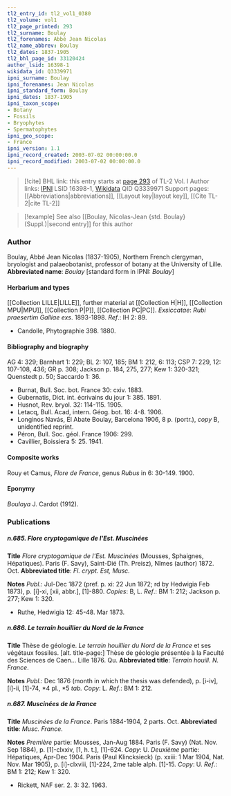 ```yaml
---
tl2_entry_id: tl2_vol1_0380
tl2_volume: vol1
tl2_page_printed: 293
tl2_surname: Boulay
tl2_forenames: Abbé Jean Nicolas
tl2_name_abbrev: Boulay
tl2_dates: 1837-1905
tl2_bhl_page_id: 33120424
author_lsid: 16398-1
wikidata_id: Q3339971
ipni_surname: Boulay
ipni_forenames: Jean Nicolas
ipni_standard_form: Boulay
ipni_dates: 1837-1905
ipni_taxon_scope: 
- Botany
- Fossils
- Bryophytes
- Spermatophytes
ipni_geo_scope: 
- France
ipni_version: 1.1
ipni_record_created: 2003-07-02 00:00:00.0
ipni_record_modified: 2003-07-02 00:00:00.0
---
```


> [!cite] BHL link: this entry starts at [page 293](https://www.biodiversitylibrary.org/page/33120424) of TL-2 Vol. I
> Author links: [IPNI](https://www.ipni.org/a/16398-1) LSID 16398-1, [Wikidata](https://www.wikidata.org/wiki/Q3339971) QID Q3339971
> Support pages: [[Abbreviations|abbreviations]], [[Layout key|layout key]], [[Cite TL-2|cite TL-2]]

> [!example] See also [[Boulay, Nicolas-Jean {std. Boulay} (Suppl.)|second entry]] for this author

### Author

Boulay, Abbé Jean Nicolas (1837-1905), Northern French clergyman, bryologist and palaeobotanist, professor of botany at the University of Lille. 
**Abbreviated name**: *Boulay* \[standard form in IPNI: *Boulay*\]

#### Herbarium and types

[[Collection LILLE|LILLE]], further material at [[Collection H|H]], [[Collection MPU|MPU]], [[Collection P|P]], [[Collection PC|PC]].
*Exsiccatae*: *Rubi praesertim Galliae exs*. 1893-1898.
*Ref*.: IH 2: 89.
- Candolle, Phytographie 398. 1880.

#### Bibliography and biography

AG 4: 329; Barnhart 1: 229; BL 2: 107, 185; BM 1: 212, 6: 113; CSP 7: 229, 12: 107-108, 436; GR p. 308; Jackson p. 184, 275, 277; Kew 1: 320-321; Quenstedt p. 50; Saccardo 1: 36.
- Burnat, Bull. Soc. bot. France 30: cxiv. 1883.
- Gubernatis, Dict. int. écrivains du jour 1: 385. 1891.
- Husnot, Rev. bryol. 32: 114-115. 1905.
- Letacq, Bull. Acad, intern. Géog. bot. 16: 4-8. 1906.
- Longinos Navás, El Abate Boulay, Barcelona 1906, 8 p. (portr.), *copy* B, unidentified reprint.
- Péron, Bull. Soc. géol. France 1906: 299.
- Cavillier, Boissiera 5: 25. 1941.

#### Composite works

Rouy et Camus, *Flore de France*, genus *Rubus* in 6: 30-149. 1900.

#### Eponymy

*Boulaya* J. Cardot (1912).

### Publications

##### n.685. Flore cryptogamique de l'Est. Muscinées

**Title**
*Flore cryptogamique de l'Est. Muscinées* (Mousses, Sphaignes, Hépatiques). Paris (F. Savy), Saint-Dié (Th. Preisz), Nîmes (author) 1872. Oct.
**Abbreviated title**: *Fl. crypt. Est, Musc.*

**Notes**
*Publ*.: Jul-Dec 1872 (pref. p. xi: 22 Jun 1872; rd by Hedwigia Feb 1873), p. \[i\]-xi, \[xii, abbr.\], \[1\]-880. *Copies*: B, L.
*Ref*.: BM 1: 212; Jackson p. 277; Kew 1: 320.
- Ruthe, Hedwigia 12: 45-48. Mar 1873.

##### n.686. Le terrain houillier du Nord de la France

**Title**
Thèse de géologie. *Le terrain houillier du Nord de la France* et ses végétaux fossiles. \[alt. title-page:\] Thèse de géologie présentée à la Faculté des Sciences de Caen... Lille 1876. Qu.
**Abbreviated title**: *Terrain houill. N. France*.

**Notes**
*Publ*.: Dec 1876 (month in which the thesis was defended), p. \[i-iv\], \[i\]-ii, \[1\]-74, *4 pl., *5 *tab. Copy*: L.
*Ref*.: BM 1: 212.

##### n.687. Muscinées de la France

**Title**
*Muscinées de la France*. Paris 1884-1904, 2 parts. Oct.
**Abbreviated title**: *Musc. France*.

**Notes**
*Première* partie: Mousses, Jan-Aug 1884. Paris (F. Savy) (Nat. Nov. Sep 1884), p. \[1\]-clxxiv, \[1, h. t.\], \[1\]-624. *Copy*: U.
*Deuxième* partie: Hépatiques, Apr-Dec 1904. Paris (Paul Klincksieck) (p. xxiii: 1 Mar 1904, Nat. Nov. Mar 1905), p. \[i\]-clxviii, \[1\]-224, 2me table alph. \[1\]-15. *Copy*: U.
*Ref*.: BM 1: 212; Kew 1: 320.
- Rickett, NAF ser. 2. 3: 32. 1963.

